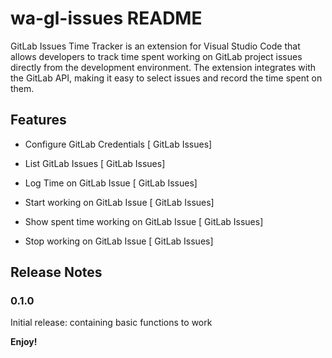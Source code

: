 # wa-gl-issues README

GitLab Issues Time Tracker is an extension for Visual Studio Code that allows developers to track time spent working on GitLab project issues directly from the development environment. The extension integrates with the GitLab API, making it easy to select issues and record the time spent on them.

## Features

- Configure GitLab Credentials [<WA> GitLab Issues]

- List GitLab Issues [<WA> GitLab Issues]

- Log Time on GitLab Issue [<WA> GitLab Issues]

- Start working on GitLab Issue [<WA> GitLab Issues]

- Show spent time working on GitLab Issue [<WA> GitLab Issues]

- Stop working on GitLab Issue [<WA> GitLab Issues]



## Release Notes

### 0.1.0

Initial release: containing basic functions to work

**Enjoy!**
